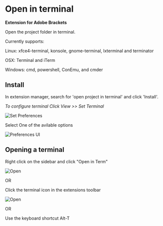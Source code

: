 Open in terminal
================

**Extension for Adobe Brackets**

Open the project folder in terminal.

Currently supports:

Linux: xfce4-terminal, konsole, gnome-terminal, lxterminal and terminator

OSX: Terminal and iTerm

Windows: cmd, powershell, ConEmu, and cmder


## Install

In extension manager, search for 'open project in terminal' and click 'Install'.

_To configure terminal Click View >> Set Terminal_

![Set Preferences](images/setterm.png)

Select One of the avilable options

![Preferences UI](images/ui.png)

## Opening a terminal

Right click on the sidebar and click "Open in Term"

![Open](images/right-click.png)

OR

Click the terminal icon in the extensions toolbar

![Open](images/ext.png)

OR

Use the keyboard shortcut Alt-T
